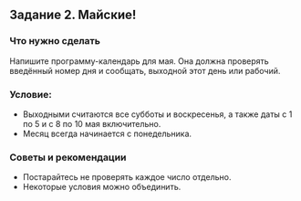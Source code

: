 ﻿## Задание 2. Майские!
### Что нужно сделать

Напишите программу-календарь для мая. Она должна проверять введённый номер дня и сообщать, выходной этот день или рабочий. 

### Условие:

- Выходными считаются все субботы и воскресенья, а также даты с 1 по 5 и с 8 по 10 мая включительно. 
- Месяц всегда начинается с понедельника.
### Советы и рекомендации
- Постарайтесь не проверять каждое число отдельно. 
- Некоторые условия можно объединить.
